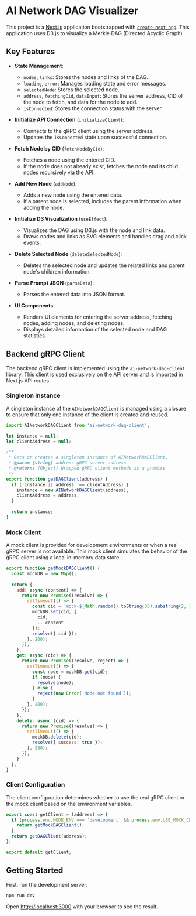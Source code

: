 # AI Network DAG Visualizer

This project is a [Next.js](https://nextjs.org) application bootstrapped with [`create-next-app`](https://nextjs.org/docs/pages/api-reference/create-next-app). This application uses D3.js to visualize a Merkle DAG (Directed Acyclic Graph).

## Key Features

- **State Management**:
  - `nodes`, `links`: Stores the nodes and links of the DAG.
  - `loading`, `error`: Manages loading state and error messages.
  - `selectedNode`: Stores the selected node.
  - `address`, `fetchingCid`, `dataInput`: Stores the server address, CID of the node to fetch, and data for the node to add.
  - `isConnected`: Stores the connection status with the server.

- **Initialize API Connection** (`initializeClient`):
  - Connects to the gRPC client using the server address.
  - Updates the `isConnected` state upon successful connection.

- **Fetch Node by CID** (`fetchNodeByCid`):
  - Fetches a node using the entered CID.
  - If the node does not already exist, fetches the node and its child nodes recursively via the API.

- **Add New Node** (`addNode`):
  - Adds a new node using the entered data.
  - If a parent node is selected, includes the parent information when adding the node.

- **Initialize D3 Visualization** (`useEffect`):
  - Visualizes the DAG using D3.js with the node and link data.
  - Draws nodes and links as SVG elements and handles drag and click events.

- **Delete Selected Node** (`deleteSelectedNode`):
  - Deletes the selected node and updates the related links and parent node's children information.

- **Parse Prompt JSON** (`parseData`):
  - Parses the entered data into JSON format.

- **UI Components**:
  - Renders UI elements for entering the server address, fetching nodes, adding nodes, and deleting nodes.
  - Displays detailed information of the selected node and DAG statistics.

## Backend gRPC Client

The backend gRPC client is implemented using the `ai-network-dag-client` library. This client is used exclusively on the API server and is imported in Next.js API routes.

### Singleton Instance

A singleton instance of the `AINetworkDAGClient` is managed using a closure to ensure that only one instance of the client is created and reused.

```javascript
import AINetworkDAGClient from 'ai-network-dag-client';

let instance = null;
let clientAddress = null;

/**
 * Gets or creates a singleton instance of AINetworkDAGClient.
 * @param {string} address gRPC server address
 * @returns {Object} Wrapped gRPC client methods as a promise
 */
export function getDAGClient(address) {
  if (!instance || address !== clientAddress) {
    instance = new AINetworkDAGClient(address);
    clientAddress = address;
  }
  
  return instance;
}
```

### Mock Client

A mock client is provided for development environments or when a real gRPC server is not available. This mock client simulates the behavior of the gRPC client using a local in-memory data store.

```javascript
export function getMockDAGClient() {
  const mockDB = new Map();
  
  return {
    add: async (content) => {
      return new Promise((resolve) => {
        setTimeout(() => {
          const cid = `mock-${Math.random().toString(36).substring(2, 15)}`;
          mockDB.set(cid, {
            cid,
            ...content
          });
          resolve({ cid });
        }, 200);
      });
    },
    get: async (cid) => {
      return new Promise((resolve, reject) => {
        setTimeout(() => {
          const node = mockDB.get(cid);
          if (node) {
            resolve(node);
          } else {
            reject(new Error('Node not found'));
          }
        }, 200);
      });
    },
    delete: async (cid) => {
      return new Promise((resolve) => {
        setTimeout(() => {
          mockDB.delete(cid);
          resolve({ success: true });
        }, 200);
      });
    }
  };
}
```

### Client Configuration

The client configuration determines whether to use the real gRPC client or the mock client based on the environment variables.

```javascript
export const getClient = (address) => {
  if (process.env.NODE_ENV === 'development' && process.env.USE_MOCK_CLIENT === 'true') {
    return getMockDAGClient();
  }
  return getDAGClient(address);
};

export default getClient;
```

## Getting Started

First, run the development server:

```bash
npm run dev
```

Open [http://localhost:3000](http://localhost:3000) with your browser to see the result.
